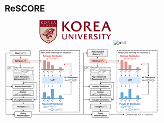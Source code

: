 # ReSCORE

<p align="center">
  <img src="assets/ku-logo.png" alt="korea" height="80">
  <img src="assets/mstile-150x150" alt="miil" height="80">
</p>

![Figure](assets/figure.png)
